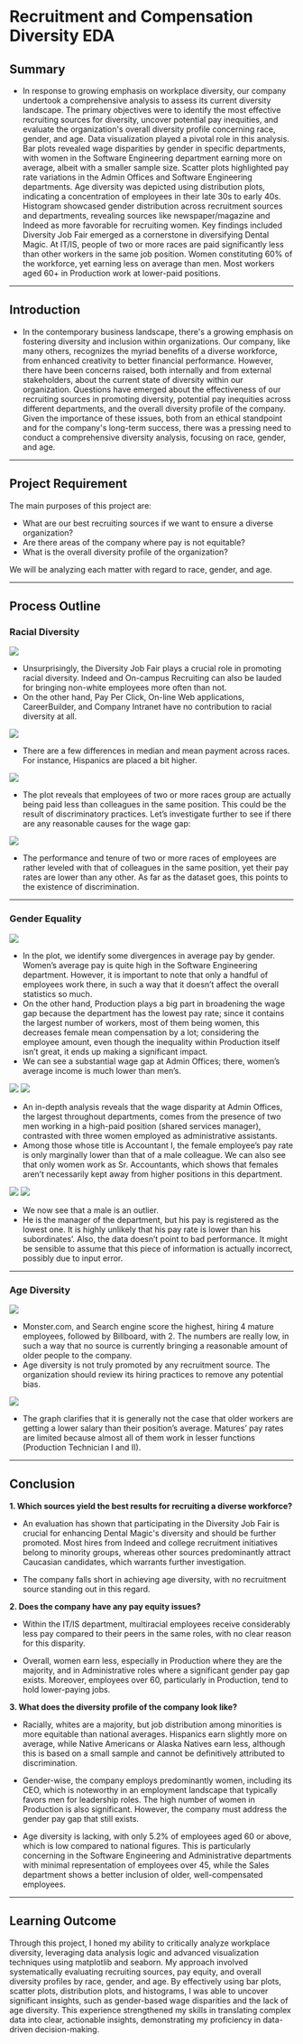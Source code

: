 # Recruitment and Compensation Diversity EDA

## Summary
* In response to growing emphasis on workplace diversity, our company undertook a comprehensive analysis to assess its current diversity landscape. The primary objectives were to identify the most effective recruiting sources for diversity, uncover potential pay inequities, and evaluate the organization's overall diversity profile concerning race, gender, and age. Data visualization played a pivotal role in this analysis. Bar plots revealed wage disparities by gender in specific departments, with women in the Software Engineering department earning more on average, albeit with a smaller sample size. Scatter plots highlighted pay rate variations in the Admin Offices and Software Engineering departments. Age diversity was depicted using distribution plots, indicating a concentration of employees in their late 30s to early 40s. Histogram showcased gender distribution across recruitment sources and departments, revealing sources like newspaper/magazine and Indeed as more favorable for recruiting women. Key findings included Diversity Job Fair emerged as a cornerstone in diversifying Dental Magic. At IT/IS, people of two or more races are paid significantly less than other workers in the same job position. Women constituting 60% of the workforce, yet earning less on average than men. Most workers aged 60+ in Production work at lower-paid positions.
---
## Introduction
* In the contemporary business landscape, there's a growing emphasis on fostering diversity and inclusion within organizations. Our company, like many others, recognizes the myriad benefits of a diverse workforce, from enhanced creativity to better financial performance. However, there have been concerns raised, both internally and from external stakeholders, about the current state of diversity within our organization. Questions have emerged about the effectiveness of our recruiting sources in promoting diversity, potential pay inequities across different departments, and the overall diversity profile of the company. Given the importance of these issues, both from an ethical standpoint and for the company's long-term success, there was a pressing need to conduct a comprehensive diversity analysis, focusing on race, gender, and age.
---
## Project Requirement

The main purposes of this project are: <BR>

* What are our best recruiting sources if we want to ensure a diverse organization?
* Are there areas of the company where pay is not equitable?
* What is the overall diversity profile of the organization?

We will be analyzing each matter with regard to race, gender, and age.

---
## Process Outline
### Racial Diversity

![](https://github.com/KunLinTsai24/Recruitment-and-Compensation-Diversity-Report/blob/main/img/Racial%201.jpg)
* Unsurprisingly, the Diversity Job Fair plays a crucial role in promoting racial diversity. Indeed and On-campus Recruiting can also be lauded for bringing non-white employees more often than not.
* On the other hand, Pay Per Click, On-line Web applications, CareerBuilder, and Company Intranet have no contribution to racial diversity at all.

![](https://github.com/KunLinTsai24/Recruitment-and-Compensation-Diversity-Report/blob/main/img/Racial%202.jpg)
* There are a few differences in median and mean payment across races. For instance, Hispanics are placed a bit higher.

![](https://github.com/KunLinTsai24/Recruitment-and-Compensation-Diversity-Report/blob/main/img/Racial%203.jpg)
* The plot reveals that employees of two or more races group are actually being paid less than colleagues in the same position. This could be the result of discriminatory practices. Let’s investigate further to see if there are any reasonable causes for the wage gap:

![](https://github.com/KunLinTsai24/Recruitment-and-Compensation-Diversity-Report/blob/main/img/Racial%204.jpg)
* The performance and tenure of two or more races of employees are rather leveled with that of colleagues in the same position, yet their pay rates are lower than any other. As far as the dataset goes, this points to the existence of discrimination.
---
### Gender Equality

![](https://github.com/KunLinTsai24/Recruitment-and-Compensation-Diversity-Report/blob/main/img/Gender%201.jpg)
* In the plot, we identify some divergences in average pay by gender. Women’s average pay is quite high in the Software Engineering department. However, it is important to note that only a handful of employees work there, in such a way that it doesn’t affect the overall statistics so much.
* On the other hand, Production plays a big part in broadening the wage gap because the department has the lowest pay rate; since it contains the largest number of workers, most of them being women, this decreases female mean compensation by a lot; considering the employee amount, even though the inequality within Production itself isn’t great, it ends up making a significant impact.
* We can see a substantial wage gap at Admin Offices; there, women’s average income is much lower than men’s.

![](https://github.com/KunLinTsai24/Recruitment-and-Compensation-Diversity-Report/blob/main/img/Gender%202.jpg)
![](https://github.com/KunLinTsai24/Recruitment-and-Compensation-Diversity-Report/blob/main/img/Gender%203.jpg)
* An in-depth analysis reveals that the wage disparity at Admin Offices, the largest throughout departments, comes from the presence of two men working in a high-paid position (shared services manager), contrasted with three women employed as administrative assistants.
* Among those whose title is Accountant I, the female employee’s pay rate is only marginally lower than that of a male colleague. We can also see that only women work as Sr. Accountants, which shows that females aren’t necessarily kept away from higher positions in this department.

![](https://github.com/KunLinTsai24/Recruitment-and-Compensation-Diversity-Report/blob/main/img/Gender%204.jpg)
![](https://github.com/KunLinTsai24/Recruitment-and-Compensation-Diversity-Report/blob/main/img/Gender%205.jpg)

* We now see that a male is an outlier.
* He is the manager of the department, but his pay is registered as the lowest one. It is highly unlikely that his pay rate is lower than his subordinates’. Also, the data doesn’t point to bad performance. It might be sensible to assume that this piece of information is actually incorrect, possibly due to input error.
---
### Age Diversity

![](https://github.com/KunLinTsai24/Recruitment-and-Compensation-Diversity-Report/blob/main/img/Age%201.jpg)
* Monster.com, and Search engine score the highest, hiring 4 mature employees, followed by Billboard, with 2. The numbers are really low, in such a way that no source is currently bringing a reasonable amount of older people to the company.
* Age diversity is not truly promoted by any recruitment source. The organization should review its hiring practices to remove any potential bias.

![](https://github.com/KunLinTsai24/Recruitment-and-Compensation-Diversity-Report/blob/main/img/Age%202.jpg)
* The graph clarifies that it is generally not the case that older workers are getting a lower salary than their position’s average. Matures’ pay rates are limited because almost all of them work in lesser functions (Production Technician I and II).
---

## Conclusion
**1. Which sources yield the best results for recruiting a diverse workforce?**

* An evaluation has shown that participating in the Diversity Job Fair is crucial for enhancing Dental Magic's diversity and should be further promoted. Most hires from Indeed and college recruitment initiatives belong to minority groups, whereas other sources predominantly attract Caucasian candidates, which warrants further investigation.

* The company falls short in achieving age diversity, with no recruitment source standing out in this regard.

**2. Does the company have any pay equity issues?**

* Within the IT/IS department, multiracial employees receive considerably less pay compared to their peers in the same roles, with no clear reason for this disparity.

* Overall, women earn less, especially in Production where they are the majority, and in Administrative roles where a significant gender pay gap exists. Moreover, employees over 60, particularly in Production, tend to hold lower-paying jobs.

**3. What does the diversity profile of the company look like?**

* Racially, whites are a majority, but job distribution among minorities is more equitable than national averages. Hispanics earn slightly more on average, while Native Americans or Alaska Natives earn less, although this is based on a small sample and cannot be definitively attributed to discrimination.

* Gender-wise, the company employs predominantly women, including its CEO, which is noteworthy in an employment landscape that typically favors men for leadership roles. The high number of women in Production is also significant. However, the company must address the gender pay gap that still exists.

* Age diversity is lacking, with only 5.2% of employees aged 60 or above, which is low compared to national figures. This is particularly concerning in the Software Engineering and Administrative departments with minimal representation of employees over 45, while the Sales department shows a better inclusion of older, well-compensated employees.
---
## Learning Outcome
Through this project, I honed my ability to critically analyze workplace diversity, leveraging data analysis logic and advanced visualization techniques using matplotlib and seaborn. My approach involved systematically evaluating recruiting sources, pay equity, and overall diversity profiles by race, gender, and age. By effectively using bar plots, scatter plots, distribution plots, and histograms, I was able to uncover significant insights, such as gender-based wage disparities and the lack of age diversity. This experience strengthened my skills in translating complex data into clear, actionable insights, demonstrating my proficiency in data-driven decision-making.

